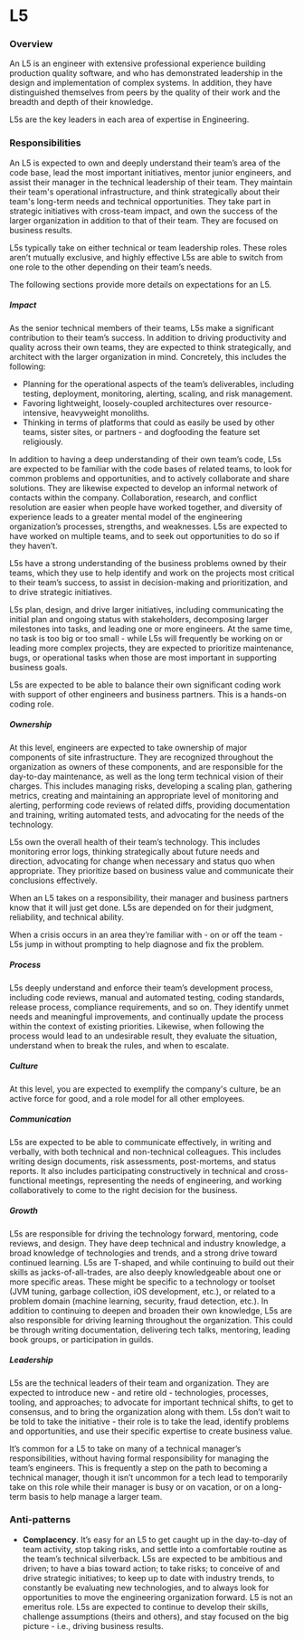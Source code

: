 # L5

### Overview

An L5 is an engineer with extensive professional experience building production quality software, and who has demonstrated leadership in the design and implementation of complex systems. In addition, they have distinguished themselves from peers by the quality of their work and the breadth and depth of their knowledge.

L5s are the key leaders in each area of expertise in Engineering.

### Responsibilities

An L5 is expected to own and deeply understand their team’s area of the code base, lead the most important initiatives, mentor junior engineers, and assist their manager in the technical leadership of their team. They maintain their team's operational infrastructure, and think strategically about their team's long-term needs and technical opportunities. They take part in strategic initiatives with cross-team impact, and own the success of the larger organization in addition to that of their team. They are focused on business results.

L5s typically take on either technical or team leadership roles. These roles aren’t mutually exclusive, and highly effective L5s are able to switch from one role to the other depending on their team’s needs.

The following sections provide more details on expectations for an L5.

##### Impact

As the senior technical members of their teams, L5s make a significant contribution to their team’s success. In addition to driving productivity and quality across their own teams, they are expected to think strategically, and architect with the larger organization in mind. Concretely, this includes the following:

* Planning for the operational aspects of the team’s deliverables, including testing, deployment, monitoring, alerting, scaling, and risk management.
* Favoring lightweight, loosely-coupled architectures over resource-intensive, heavyweight monoliths.
* Thinking in terms of platforms that could as easily be used by other teams, sister sites, or partners - and dogfooding the feature set religiously.

In addition to having a deep understanding of their own team’s code, L5s are expected to be familiar with the code bases of related teams, to look for common problems and opportunities, and to actively collaborate and share solutions. They are likewise expected to develop an informal network of contacts within the company. Collaboration, research, and conflict resolution are easier when people have worked together, and diversity of experience leads to a greater mental model of the engineering organization’s processes, strengths, and weaknesses. L5s are expected to have worked on multiple teams, and to seek out opportunities to do so if they haven’t.

L5s have a strong understanding of the business problems owned by their teams, which they use to help identify and work on the projects most critical to their team’s success, to assist in decision-making and prioritization, and to drive strategic initiatives.

L5s plan, design, and drive larger initiatives, including communicating the initial plan and ongoing status with stakeholders, decomposing larger milestones into tasks, and leading one or more engineers. At the same time, no task is too big or too small - while L5s will frequently be working on or leading more complex projects, they are expected to prioritize maintenance, bugs, or operational tasks when those are most important in supporting business goals.

L5s are expected to be able to balance their own significant coding work with support of other engineers and business partners. This is a hands-on coding role.

##### Ownership

At this level, engineers are expected to take ownership of major components of site infrastructure. They are recognized throughout the organization as owners of these components, and are responsible for the day-to-day maintenance, as well as the long term technical vision of their charges. This includes managing risks, developing a scaling plan, gathering metrics, creating and maintaining an appropriate level of monitoring and alerting, performing code reviews of related diffs, providing documentation and training, writing automated tests, and advocating for the needs of the technology.

L5s own the overall health of their team’s technology. This includes monitoring error logs, thinking strategically about future needs and direction, advocating for change when necessary and status quo when appropriate. They prioritize based on business value and communicate their conclusions effectively.

When an L5 takes on a responsibility, their manager and business partners know that it will just get done. L5s are depended on for their judgment, reliability, and technical ability.

When a crisis occurs in an area they’re familiar with - on or off the team - L5s jump in without prompting to help diagnose and fix the problem.

##### Process

L5s deeply understand and enforce their team’s development process, including code reviews, manual and automated testing, coding standards, release process, compliance requirements, and so on. They identify unmet needs and meaningful improvements, and continually update the process within the context of existing priorities. Likewise, when following the process would lead to an undesirable result, they evaluate the situation, understand when to break the rules, and when to escalate.

##### Culture

At this level, you are expected to exemplify the company's culture, be an active force for good, and a role model for all other employees.

##### Communication

L5s are expected to be able to communicate effectively, in writing and verbally, with both technical and non-technical colleagues. This includes writing design documents, risk assessments, post-mortems, and status reports. It also includes participating constructively in technical and cross-functional meetings, representing the needs of engineering, and working collaboratively to come to the right decision for the business.

##### Growth

L5s are responsible for driving the technology forward, mentoring, code reviews, and design. They have deep technical and industry knowledge, a broad knowledge of technologies and trends, and a strong drive toward continued learning. L5s are T-shaped, and while continuing to build out their skills as jacks-of-all-trades, are also deeply knowledgeable about one or more specific areas. These might be specific to a technology or toolset (JVM tuning, garbage collection, iOS development, etc.), or related to a problem domain (machine learning, security, fraud detection, etc.). In addition to continuing to deepen and broaden their own knowledge, L5s are also responsible for driving learning throughout the organization. This could be through writing documentation, delivering tech talks, mentoring, leading book groups, or participation in guilds.

##### Leadership

L5s are the technical leaders of their team and organization. They are expected to introduce new - and retire old - technologies, processes, tooling, and approaches; to advocate for important technical shifts, to get to consensus, and to bring the organization along with them. L5s don’t wait to be told to take the initiative - their role is to take the lead, identify problems and opportunities, and use their specific expertise to create business value.

It’s common for a L5 to take on many of a technical manager’s responsibilities, without having formal responsibility for managing the team’s engineers. This is frequently a step on the path to becoming a technical manager, though it isn’t uncommon for a tech lead to temporarily take on this role while their manager is busy or on vacation, or on a long-term basis to help manage a larger team.

### Anti-patterns

* **Complacency**. It’s easy for an L5 to get caught up in the day-to-day of team activity, stop taking risks, and settle into a comfortable routine as the team’s technical silverback. L5s are expected to be ambitious and driven; to have a bias toward action; to take risks; to conceive of and drive strategic initiatives; to keep up to date with industry trends, to constantly be evaluating new technologies, and to always look for opportunities to move the engineering organization forward. L5 is not an emeritus role. L5s are expected to continue to develop their skills, challenge assumptions (theirs and others), and stay focused on the big picture - i.e., driving business results.

